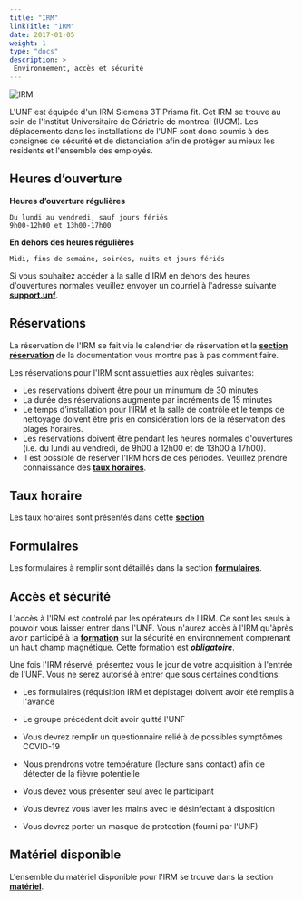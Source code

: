 ```yaml
---
title: "IRM"
linkTitle: "IRM"
date: 2017-01-05
weight: 1
type: "docs"
description: >
 Environnement, accès et sécurité
---
```


![IRM](/images/documentation/MRI_prisma.jpg)

L'UNF est équipée d'un IRM Siemens 3T Prisma fit. Cet IRM se trouve au sein de l'Institut Universitaire de Gériatrie de montreal (IUGM). Les déplacements dans les installations de l'UNF sont donc soumis à des consignes
de sécurité et de distanciation afin de protéger au mieux les résidents et l'ensemble des employés.  


## Heures d’ouverture

**Heures d’ouverture régulières**

```
Du lundi au vendredi, sauf jours fériés
9h00-12h00 et 13h00-17h00
```

**En dehors des heures régulières**
```
Midi, fins de semaine, soirées, nuits et jours fériés
```

Si vous souhaitez accéder à la salle d'IRM en dehors des heures d'ouvertures
normales veuillez envoyer un courriel à l'adresse suivante **[support.unf](mailto:support.unf@criugm.qc.ca?subject=Demande_Accès_MRI_Off-Hours)**.


## Réservations

La réservation de l'IRM se fait via le calendrier de réservation et la [__section réservation__](https://unf-montreal.ca/fr/documentation/facility/reservation/) de la documentation vous montre pas à pas comment faire.  

Les réservations pour l'IRM sont assujetties aux règles suivantes:

* Les réservations doivent être pour un minumum de 30 minutes
* La durée des réservations augmente par incréments de 15 minutes
* Le temps d’installation pour l’IRM et la salle de contrôle et le temps de nettoyage doivent être pris en considération lors de la réservation des plages horaires.
* Les réservations doivent être pendant les heures normales d'ouvertures (i.e. du lundi au vendredi, de 9h00 à 12h00 et de 13h00 à 17h00).
* Il est possible de réserver l'IRM hors de ces périodes. Veuillez prendre connaissance des [__taux horaires__](http://www.unf-montreal.ca/fr/rate).

## Taux horaire

Les taux horaires sont présentés dans cette [__section__](https://unf-montreal.ca/fr/rate)


## Formulaires

Les formulaires à remplir sont détaillés dans la section [__formulaires__](https://unf-montreal.ca/fr/documentation/your_study/setup_mri/forms).


## Accès et sécurité

L'accès à l'IRM est controlé par les opérateurs de l'IRM. Ce sont les seuls à pouvoir vous laisser entrer dans l'UNF.
Vous n'aurez accès à l'IRM qu'àprès avoir participé à la [__formation__](https://unf-montreal.ca/fr/documentation/welcome/security) sur la sécurité en environnement comprenant un haut champ magnétique. Cette formation est __*obligatoire*__.

Une fois l'IRM réservé, présentez vous le jour de votre acquisition à l'entrée de l'UNF. Vous ne serez autorisé à entrer que sous certaines conditions:

- Les formulaires (réquisition IRM et dépistage) doivent avoir été remplis à l'avance

- Le groupe précédent doit avoir quitté l'UNF

- Vous devrez remplir un questionnaire relié à de possibles symptômes COVID-19

- Nous prendrons votre température (lecture sans contact) afin de détecter de la fièvre potentielle

- Vous devez vous présenter seul avec le participant

- Vous devrez vous laver les mains avec le désinfectant à disposition

- Vous devrez porter un masque de protection (fourni par l'UNF)


## Matériel disponible

L'ensemble du matériel disponible pour l'IRM se trouve dans la section [__matériel__](https://unf-montreal.ca/fr/documentation/facility/hardware_software).

